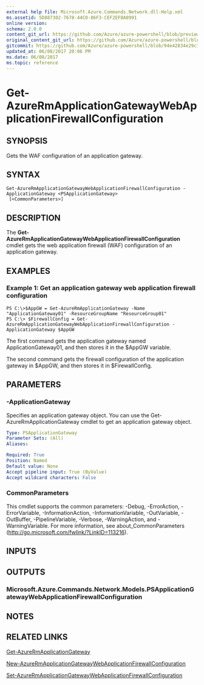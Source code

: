 ```yaml
---
external help file: Microsoft.Azure.Commands.Network.dll-Help.xml
ms.assetid: 5D887302-7678-44C0-86F3-CEF2EF8A0991
online version:
schema: 2.0.0
content_git_url: https://github.com/Azure/azure-powershell/blob/preview/src/ResourceManager/Network/Commands.Network/help/Get-AzureRmApplicationGatewayWebApplicationFirewallConfiguration.md
original_content_git_url: https://github.com/Azure/azure-powershell/blob/preview/src/ResourceManager/Network/Commands.Network/help/Get-AzureRmApplicationGatewayWebApplicationFirewallConfiguration.md
gitcommit: https://github.com/Azure/azure-powershell/blob/94e42834e29c78cafba9e3f1e99e14af92561036
updated_at: 06/08/2017 20:06 PM
ms.date: 06/08/2017
ms.topic: reference
---
```


# Get-AzureRmApplicationGatewayWebApplicationFirewallConfiguration

## SYNOPSIS
Gets the WAF configuration of an application gateway.

## SYNTAX

```
Get-AzureRmApplicationGatewayWebApplicationFirewallConfiguration -ApplicationGateway <PSApplicationGateway>
 [<CommonParameters>]
```

## DESCRIPTION
The **Get-AzureRmApplicationGatewayWebApplicationFirewallConfiguration** cmdlet gets the web application firewall (WAF) configuration of an application gateway.

## EXAMPLES

### Example 1: Get an application gateway web application firewall configuration
```
PS C:\>$AppGW = Get-AzureRmApplicationGateway -Name "ApplicationGateway01" -ResourceGroupName "ResourceGroup01"
PS C:\> $FirewallConfig = Get-AzureRmApplicationGatewayWebApplicationFirewallConfiguration -ApplicationGateway $AppGW
```

The first command gets the application gateway named ApplicationGateway01, and then stores it in the $AppGW variable.

The second command gets the firewall configuration of the application gateway in $AppGW, and then stores it in $FirewallConfig.

## PARAMETERS

### -ApplicationGateway
Specifies an application gateway object.
You can use the Get-AzureRmApplicationGateway cmdlet to get an application gateway object.

```yaml
Type: PSApplicationGateway
Parameter Sets: (All)
Aliases: 

Required: True
Position: Named
Default value: None
Accept pipeline input: True (ByValue)
Accept wildcard characters: False
```

### CommonParameters
This cmdlet supports the common parameters: -Debug, -ErrorAction, -ErrorVariable, -InformationAction, -InformationVariable, -OutVariable, -OutBuffer, -PipelineVariable, -Verbose, -WarningAction, and -WarningVariable. For more information, see about_CommonParameters (http://go.microsoft.com/fwlink/?LinkID=113216).

## INPUTS

## OUTPUTS

### Microsoft.Azure.Commands.Network.Models.PSApplicationGatewayWebApplicationFirewallConfiguration

## NOTES

## RELATED LINKS

[Get-AzureRmApplicationGateway](./Get-AzureRmApplicationGateway.md)

[New-AzureRmApplicationGatewayWebApplicationFirewallConfiguration](./New-AzureRmApplicationGatewayWebApplicationFirewallConfiguration.md)

[Set-AzureRmApplicationGatewayWebApplicationFirewallConfiguration](./Set-AzureRmApplicationGatewayWebApplicationFirewallConfiguration.md)


